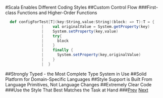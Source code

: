 #Scala Enables Different Coding Styles
##Custom Control Flow
###First-class Functions and Higher-Order Functions
```Scala
  def configForTest[T](key:String,value:String)(block: => T):T = {
                |    val originalValue = System.getProperty(key)
                |    System.setProperty(key,value)
                |    try{
                |      block
                |    }
                |    finally {
                |      System.setProperty(key,originalValue)
                |    }
                |  }
```
##Strongly Typed - the Most Complete Type System in Use
##Solid Platform for Domain-Specific Languages
##Style Support is Built From Language Primitives, Not Language Changes
##Extremely Clear Code
###Use the Style That Best Matches the Task at Hand
###[Prev](ScalaWhat.md) [Next](FuncOption.md)
